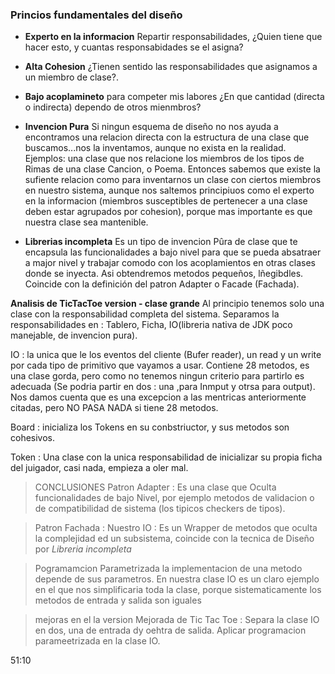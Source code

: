### Princios fundamentales del diseño

- **Experto en la informacion**
Repartir responsabilidades, ¿Quien tiene que hacer esto, y cuantas responsabidades se el asigna?

- **Alta Cohesion**
¿Tienen sentido las responsabilidades que asignamos a un miembro de clase?.

- **Bajo acoplamineto**
para competer mis labores ¿En que cantidad (directa o indirecta) dependo de otros mienmbros?

- **Invencion Pura**
Si ningun esquema de diseño no nos ayuda a encontramos una relacion directa con la estructura de una clase que buscamos...nos la inventamos, aunque no exista en la realidad.
Ejemplos: una clase que nos relacione los miembros de los tipos de Rimas de una clase Cancion, o Poema.
Entonces sabemos que existe la sufiente relacion como para inventarnos un clase con ciertos miembros en nuestro sistema, aunque nos saltemos principiuos como el experto en la informacion (miembros susceptibles de pertenecer a una clase deben estar agrupados por cohesion), porque mas importante es que nuestra clase sea mantenible.


- **Librerias incompleta**
Es un tipo de invencion Pûra de clase que te encapsula las funcionalidades a bajo nivel para que se pueda absatraer a major nivel y trabajar comodo con los acoplamientos en otras clases donde se inyecta.
Asi obtendremos metodos pequeños, lñegibdles.
Coincide con la definición del patron Adapter o Facade (Fachada).


**Analisis de TicTacToe version - clase grande**
Al principio tenemos solo una clase con la responsabilidad completa del sistema.
Separamos la responsabilidades en : Tablero, Ficha, IO(libreria nativa de JDK poco manejable, de invencion pura).

IO : la unica que le los eventos del cliente (Bufer reader), un read y un write por cada tipo de primitivo que vayamos a usar. Contiene 28 metodos, es una clase gorda, pero como no tenemos ningun criterio para partirlo es adecuada (Se podria  partir en dos : una ,para Inmput y otrsa para output). Nos damos cuenta que es una excepcion a las mentricas anteriormente citadas, pero NO PASA NADA si tiene 28 metodos.

Board : inicializa los Tokens en su conbstriuctor, y sus metodos  son cohesivos.

Token : Una clase con la unica responsabilidad de inicializar su propia ficha del juigador, casi nada, empieza a oler mal.




> CONCLUSIONES
> Patron Adapter : Es una clase que Oculta funcionalidades de bajo Nivel, por ejemplo metodos de validacion o de compatibilidad de sistema (los tipicos checkers de tipos).

> Patron Fachada : Nuestro IO : Es un Wrapper de metodos que oculta la complejidad ed un subsistema, coincide con la tecnica de Diseño por *Libreria incompleta*

> Pogramamcion Parametrizada  la implementacion de una metodo depende de sus parametros.
> En nuestra clase IO es un claro ejemplo en el que nos simplificaria toda la clase, porque sistematicamente los metodos de entrada y salida son iguales

> mejoras en el la version Mejorada de Tic Tac Toe :
> Separa la clase IO en dos, una de entrada dy oehtra de salida.
> Aplicar programacion parameetrizada en la clase IO.



51:10
